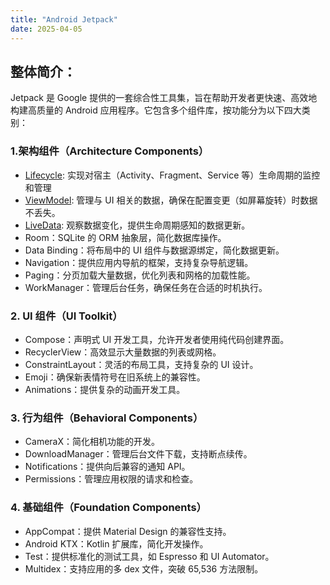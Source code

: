 ```yaml
---
title: "Android Jetpack"
date: 2025-04-05
---
```


## 整体简介：
Jetpack 是 Google 提供的一套综合性工具集，旨在帮助开发者更快速、高效地构建高质量的 Android 应用程序。它包含多个组件库，按功能分为以下四大类别：

### 1.架构组件（Architecture Components）
* [Lifecycle](./Lifecycle.md): 实现对宿主（Activity、Fragment、Service 等）生命周期的监控和管理
* [ViewModel](./ViewModel.md): 管理与 UI 相关的数据，确保在配置变更（如屏幕旋转）时数据不丢失。
* [LiveData](./LiveData.md): 观察数据变化，提供生命周期感知的数据更新。
* Room：SQLite 的 ORM 抽象层，简化数据库操作。
* Data Binding：将布局中的 UI 组件与数据源绑定，简化数据更新。
* Navigation：提供应用内导航的框架，支持复杂导航逻辑。
* Paging：分页加载大量数据，优化列表和网格的加载性能。
* WorkManager：管理后台任务，确保任务在合适的时机执行。

### 2. UI 组件（UI Toolkit）
* Compose：声明式 UI 开发工具，允许开发者使用纯代码创建界面。
* RecyclerView：高效显示大量数据的列表或网格。
* ConstraintLayout：灵活的布局工具，支持复杂的 UI 设计。
* Emoji：确保新表情符号在旧系统上的兼容性。
* Animations：提供复杂的动画开发工具。

### 3. 行为组件（Behavioral Components）
* CameraX：简化相机功能的开发。
* DownloadManager：管理后台文件下载，支持断点续传。
* Notifications：提供向后兼容的通知 API。
* Permissions：管理应用权限的请求和检查。

### 4. 基础组件（Foundation Components）
* AppCompat：提供 Material Design 的兼容性支持。
* Android KTX：Kotlin 扩展库，简化开发操作。
* Test：提供标准化的测试工具，如 Espresso 和 UI Automator。
* Multidex：支持应用的多 dex 文件，突破 65,536 方法限制。
